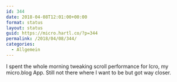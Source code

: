 ```yaml
---
id: 344
date: 2018-04-08T12:01:00+00:00
format: status
layout: status
guid: https://micro.hartl.co/?p=344
permalink: /2018/04/08/344/
categories:
  - Allgemein
---
```

I spent the whole morning tweaking scroll performance for Icro, my micro.blog App. Still not there where I want to be but got way closer.